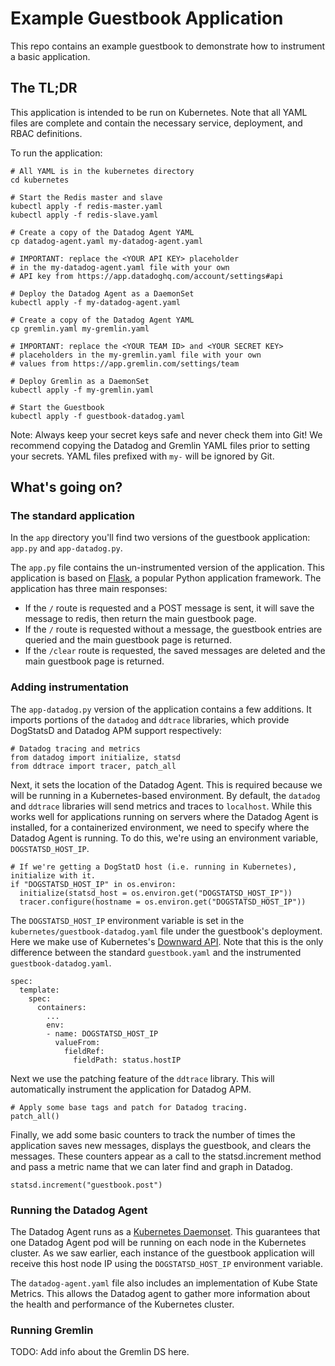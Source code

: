 # Example Guestbook Application

This repo contains an example guestbook to demonstrate how to instrument a basic application.

## The TL;DR

This application is intended to be run on Kubernetes. Note that all YAML files are complete and contain the necessary service, deployment, and RBAC definitions.

To run the application:

```
# All YAML is in the kubernetes directory
cd kubernetes

# Start the Redis master and slave
kubectl apply -f redis-master.yaml
kubectl apply -f redis-slave.yaml

# Create a copy of the Datadog Agent YAML
cp datadog-agent.yaml my-datadog-agent.yaml

# IMPORTANT: replace the <YOUR API KEY> placeholder
# in the my-datadog-agent.yaml file with your own
# API key from https://app.datadoghq.com/account/settings#api

# Deploy the Datadog Agent as a DaemonSet
kubectl apply -f my-datadog-agent.yaml

# Create a copy of the Datadog Agent YAML
cp gremlin.yaml my-gremlin.yaml

# IMPORTANT: replace the <YOUR TEAM ID> and <YOUR SECRET KEY>
# placeholders in the my-gremlin.yaml file with your own
# values from https://app.gremlin.com/settings/team

# Deploy Gremlin as a DaemonSet
kubectl apply -f my-gremlin.yaml

# Start the Guestbook
kubectl apply -f guestbook-datadog.yaml
```

Note: Always keep your secret keys safe and never check them into Git! We recommend copying the Datadog and Gremlin YAML files prior to setting your secrets. YAML files prefixed with `my-` will be ignored by Git.

## What's going on?

### The standard application

In the `app` directory you'll find two versions of the guestbook application: `app.py` and `app-datadog.py`.

The `app.py` file contains the un-instrumented version of the application. This application is based on [Flask](http://flask.pocoo.org/), a popular Python application framework. The application has three main responses:

- If the `/` route is requested and a POST message is sent, it will save the message to redis, then return the main guestbook page.
- If the `/` route is requested without a message, the guestbook entries are queried and the main guestbook page is returned.
- If the `/clear` route is requested, the saved messages are deleted and the main guestbook page is returned.

### Adding instrumentation

The `app-datadog.py` version of the application contains a few additions. It imports portions of the `datadog` and `ddtrace` libraries, which provide DogStatsD and Datadog APM support respectively:

```
# Datadog tracing and metrics
from datadog import initialize, statsd
from ddtrace import tracer, patch_all
```

Next, it sets the location of the Datadog Agent. This is required because we will be running in a Kubernetes-based environment. By default, the `datadog` and `ddtrace` libraries will send metrics and traces to `localhost`. While this works well for applications running on servers where the Datadog Agent is installed, for a containerized environment, we need to specify where the Datadog Agent is running. To do this, we're using an environment variable, `DOGSTATSD_HOST_IP`.

```
# If we're getting a DogStatD host (i.e. running in Kubernetes), initialize with it.
if "DOGSTATSD_HOST_IP" in os.environ:
  initialize(statsd_host = os.environ.get("DOGSTATSD_HOST_IP"))
  tracer.configure(hostname = os.environ.get("DOGSTATSD_HOST_IP"))
```

The `DOGSTATSD_HOST_IP` environment variable is set in the `kubernetes/guestbook-datadog.yaml` file under the guestbook's deployment. Here we make use of Kubernetes's [Downward API](https://kubernetes.io/docs/tasks/inject-data-application/environment-variable-expose-pod-information/). Note that this is the only difference between the standard `guestbook.yaml` and the instrumented `guestbook-datadog.yaml`.

```
spec:
  template:
    spec:
      containers:
        ...
        env:
        - name: DOGSTATSD_HOST_IP
          valueFrom:
            fieldRef:
              fieldPath: status.hostIP
```

Next we use the patching feature of the `ddtrace` library. This will automatically instrument the application for Datadog APM.

```
# Apply some base tags and patch for Datadog tracing.
patch_all()
```

Finally, we add some basic counters to track the number of times the application saves new messages, displays the guestbook, and clears the messages. These counters appear as a call to the statsd.increment method and pass a metric name that we can later find and graph in Datadog.

```
statsd.increment("guestbook.post")
```

### Running the Datadog Agent

The Datadog Agent runs as a [Kubernetes Daemonset](https://kubernetes.io/docs/concepts/workloads/controllers/daemonset/). This guarantees that one Datadog Agent pod will be running on each node in the Kubernetes cluster. As we saw earlier, each instance of the guestbook application will receive this host node IP using the `DOGSTATSD_HOST_IP` environment variable.

The `datadog-agent.yaml` file also includes an implementation of Kube State Metrics. This allows the Datadog agent to gather more information about the health and performance of the Kubernetes cluster.


### Running Gremlin
TODO: Add info about the Gremlin DS here.
